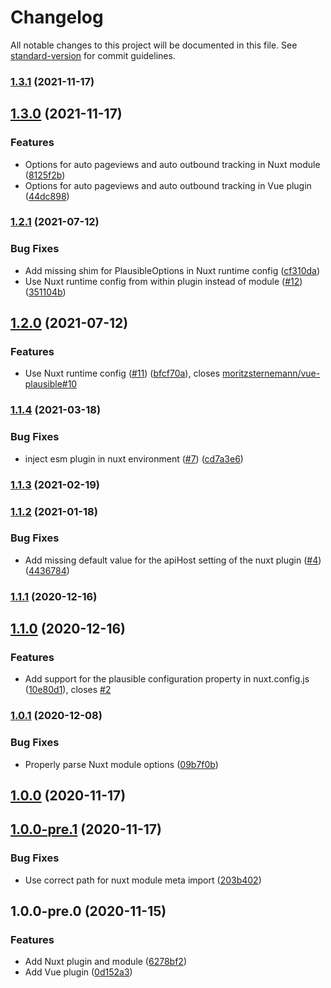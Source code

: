 # Changelog

All notable changes to this project will be documented in this file. See [standard-version](https://github.com/conventional-changelog/standard-version) for commit guidelines.

### [1.3.1](https://github.com/moritzsternemann/vue-plausible/compare/v1.3.0...v1.3.1) (2021-11-17)

## [1.3.0](https://github.com/moritzsternemann/vue-plausible/compare/v1.2.1...v1.3.0) (2021-11-17)


### Features

* Options for auto pageviews and auto outbound tracking in Nuxt module ([8125f2b](https://github.com/moritzsternemann/vue-plausible/commit/8125f2bfa2931e7739d1648ab5fe33eb0d7bba30))
* Options for auto pageviews and auto outbound tracking in Vue plugin ([44dc898](https://github.com/moritzsternemann/vue-plausible/commit/44dc898304f436f9757da6b76188ba76567fdd2a))

### [1.2.1](https://github.com/moritzsternemann/vue-plausible/compare/v1.2.0...v1.2.1) (2021-07-12)


### Bug Fixes

* Add missing shim for PlausibleOptions in Nuxt runtime config ([cf310da](https://github.com/moritzsternemann/vue-plausible/commit/cf310daa1c936daa1a6e46ece08932d2d8f70002))
* Use Nuxt runtime config from within plugin instead of module ([#12](https://github.com/moritzsternemann/vue-plausible/issues/12)) ([351104b](https://github.com/moritzsternemann/vue-plausible/commit/351104bb1b912f155bd823a87ae95d0b71f1e108))

## [1.2.0](https://github.com/moritzsternemann/vue-plausible/compare/v1.1.4...v1.2.0) (2021-07-12)


### Features

* Use Nuxt runtime config ([#11](https://github.com/moritzsternemann/vue-plausible/issues/11)) ([bfcf70a](https://github.com/moritzsternemann/vue-plausible/commit/bfcf70a118faacb717cdacf46e0a6d6387721a97)), closes [moritzsternemann/vue-plausible#10](https://github.com/moritzsternemann/vue-plausible/issues/10)

### [1.1.4](https://github.com/moritzsternemann/vue-plausible/compare/v1.1.3...v1.1.4) (2021-03-18)


### Bug Fixes

* inject esm plugin in nuxt environment ([#7](https://github.com/moritzsternemann/vue-plausible/issues/7)) ([cd7a3e6](https://github.com/moritzsternemann/vue-plausible/commit/cd7a3e65cabd01b2ee7ed998b358bc4d22764989))

### [1.1.3](https://github.com/moritzsternemann/vue-plausible/compare/v1.1.2...v1.1.3) (2021-02-19)

### [1.1.2](https://github.com/moritzsternemann/vue-plausible/compare/v1.1.1...v1.1.2) (2021-01-18)


### Bug Fixes

* Add missing default value for the apiHost setting of the nuxt plugin ([#4](https://github.com/moritzsternemann/vue-plausible/issues/4)) ([4436784](https://github.com/moritzsternemann/vue-plausible/commit/44367847c6c5d3034b7062759bef0ded28a22f70))

### [1.1.1](https://github.com/moritzsternemann/vue-plausible/compare/v1.1.0...v1.1.1) (2020-12-16)

## [1.1.0](https://github.com/moritzsternemann/vue-plausible/compare/v1.0.1...v1.1.0) (2020-12-16)


### Features

* Add support for the plausible configuration property in nuxt.config.js ([10e80d1](https://github.com/moritzsternemann/vue-plausible/commit/10e80d141118b5fbdab32957232f2d565099c809)), closes [#2](https://github.com/moritzsternemann/vue-plausible/issues/2)

### [1.0.1](https://github.com/moritzsternemann/vue-plausible/compare/v1.0.0...v1.0.1) (2020-12-08)


### Bug Fixes

* Properly parse Nuxt module options ([09b7f0b](https://github.com/moritzsternemann/vue-plausible/commit/09b7f0bf512f961e4f3cee003a3e992439960e9e))

## [1.0.0](https://github.com/moritzsternemann/vue-plausible/compare/v1.0.0-pre.1...v1.0.0) (2020-11-17)

## [1.0.0-pre.1](https://github.com/moritzsternemann/vue-plausible/compare/v1.0.0-pre.0...v1.0.0-pre.1) (2020-11-17)


### Bug Fixes

* Use correct path for nuxt module meta import ([203b402](https://github.com/moritzsternemann/vue-plausible/commit/203b402cbdb691692197aac99a4cf307f642cd93))

## 1.0.0-pre.0 (2020-11-15)


### Features

* Add Nuxt plugin and module ([6278bf2](https://github.com/moritzsternemann/vue-plausible/commit/6278bf25d2eb9141c6b21635e9ac7437057cdeb1))
* Add Vue plugin ([0d152a3](https://github.com/moritzsternemann/vue-plausible/commit/0d152a3563f014d3f40865f601f943d2e337bbdf))
